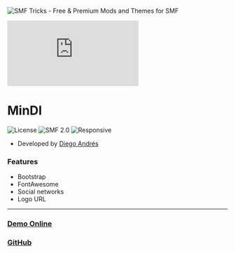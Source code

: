 ![SMF Tricks - Free & Premium Mods and Themes for SMF](https://smftricks.com/logos/logo.png)

![Theme Preview](https://custom.simplemachines.org/index.php?action=download;theme=2812;attach=235083;image)
 
# MinDI
![License](https://img.shields.io/badge/License-MIT-a05a3f) ![SMF 2.0](https://img.shields.io/badge/SMF-2.0-996ee1) ![Responsive](https://img.shields.io/badge/Responsive-Yes-6e97e1)

* Developed by [Diego Andrés](https://github.com/DiegoAndresCortes)

### Features
- Bootstrap
- FontAwesome
- Social networks
- Logo URL
---
### [Demo Online](http://demo.smftricks.com/index.php?theme=52)
### [GitHub](https://github.com/SMFTricks/BlueShame)